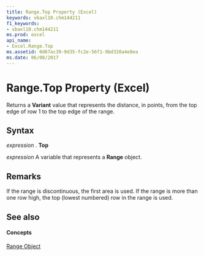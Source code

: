 ```yaml
---
title: Range.Top Property (Excel)
keywords: vbaxl10.chm144211
f1_keywords:
- vbaxl10.chm144211
ms.prod: excel
api_name:
- Excel.Range.Top
ms.assetid: 0d67ac39-9d35-fc2e-56f1-9bd320a4e8ea
ms.date: 06/08/2017
---
```



# Range.Top Property (Excel)

Returns a  **Variant** value that represents the distance, in points, from the top edge of row 1 to the top edge of the range.


## Syntax

 _expression_ . **Top**

 _expression_ A variable that represents a **Range** object.


## Remarks

If the range is discontinuous, the first area is used. If the range is more than one row high, the top (lowest numbered) row in the range is used.


## See also


#### Concepts


[Range Object](range-object-excel.md)

